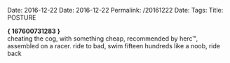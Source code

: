 Date: 2016-12-22
Date: 2016-12-22
Permalink: /20161222
Date: 
Tags: 
Title: POSTURE
  
**{ 167600731283 }**  
cheating the cog, with something cheap, recommended by herc™, assembled on a racer. ride to bad, swim fifteen hundreds like a noob, ride back  
